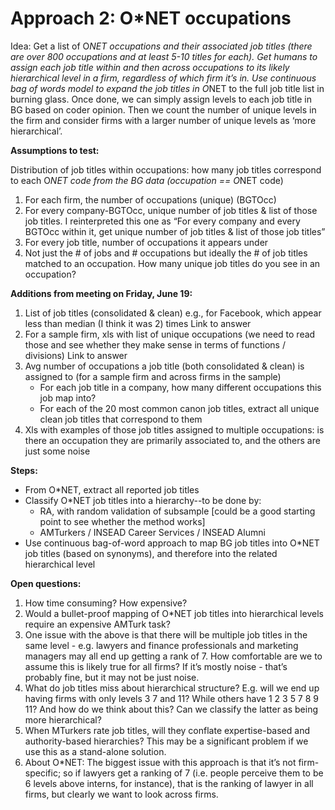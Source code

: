 # Approach 2: O*NET occupations

Idea: Get a list of O*NET occupations and their associated job titles (there are over 800 occupations and at least 5-10 titles for each). Get humans to assign each job title within and then across occupations to its likely hierarchical level in a firm, regardless of which firm it’s in. Use continuous bag of words model to expand the job titles in O*NET to the full job title list in burning glass. Once done, we can simply assign levels to each job title in BG based on coder opinion. Then we count the number of unique levels in the firm and consider firms with a larger number of unique levels as ‘more hierarchical’.

**Assumptions to test:**

Distribution of job titles within occupations: how many job titles correspond to each O*NET code from the BG data (occupation == O*NET code)  
1. For each firm, the number of occupations (unique) (BGTOcc)
2. For every company-BGTOcc, unique number of job titles & list of those job titles. I reinterpreted this one as “For every company and every BGTOcc within it, get unique number of job titles & list of those job titles”
3. For every job title, number of occupations it appears under
4. Not just the # of jobs and # occupations but ideally the # of job titles matched to an occupation. How many unique job titles do you see in an occupation?

**Additions from meeting on Friday, June 19:**
1. List of job titles (consolidated & clean) e.g., for Facebook, which appear less than median (I think it was 2) times 
Link to answer
2. For a sample firm, xls with list of unique occupations (we need to read those and see whether they  make sense in terms of functions / divisions)
Link to answer
3. Avg number of occupations a job title (both consolidated & clean) is assigned to (for a sample firm and across firms in the sample)
    - For each job title in a company, how many different occupations this job map into?
    - For each of the 20 most common canon job titles, extract all unique clean job titles that correspond to them
4. Xls with examples of those job titles assigned to multiple occupations: is there an occupation they are primarily associated to, and the others are just some noise


**Steps:**

- From O*NET, extract all reported job titles
- Classify O*NET job titles into a hierarchy--to be done by:
    - RA, with random validation of subsample [could be a good starting point to see whether the method works]
    - AMTurkers / INSEAD Career Services / INSEAD Alumni
- Use continuous bag-of-word approach to map BG job titles into O*NET job titles (based on synonyms), and therefore into the related hierarchical level 

**Open questions:**
1. How time consuming? How expensive? 
2. Would a bullet-proof mapping of O*NET job titles into hierarchical levels require an expensive AMTurk task? 
3. One issue with the above is that there will be multiple job titles in the same level - e.g. lawyers and finance professionals and marketing managers may all end up getting a rank of 7. How comfortable are we to assume this is likely true for all firms? If it’s mostly noise - that’s probably fine, but it may not be just noise. 
4. What do job titles miss about hierarchical structure? E.g. will we end up having firms with only levels 3 7 and 11? While others have 1 2 3 5 7 8 9 11? And how do we think about this? Can we classify the latter as being more hierarchical?
5. When MTurkers rate job titles, will they conflate expertise-based and authority-based hierarchies? This may be a significant problem if we use this as a stand-alone solution.
6. About O*NET: The biggest issue with this approach is that it’s not firm-specific; so if lawyers get a ranking of 7 (i.e. people perceive them to be 6 levels above interns, for instance), that is the ranking of lawyer in all firms, but clearly we want to look across firms.

